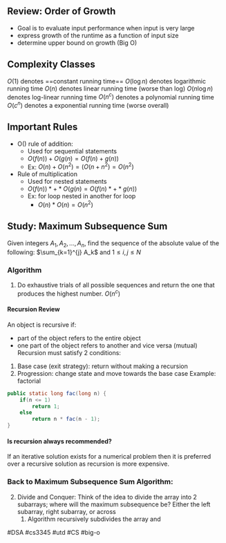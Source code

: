 ## Review: Order of Growth
- Goal is to evaluate input performance when input is very large
- express growth of the runtime as a function of input size
- determine upper bound on growth (Big O)
## Complexity Classes
$O(1)$ denotes ==constant running time==
$O(\log{n})$ denotes logarithmic running time
$O(n)$ denotes linear running time (worse than log)
$O(n\log{n})$ denotes log-linear running time
$O(n^c)$ denotes a polynomial running time
$O(c^n)$ denotes a exponential running time (worse overall)
## Important Rules
- O() rule of addition:
	- Used for sequential statements
	- $O(f(n)) + O(g(n) = O(f(n) + g(n))$
	- Ex: $O(n) + O(n^2) = (O(n + n^2) = O(n^2)$
- Rule of multiplication
	- Used for nested statements
	- $O(f(n)) *+* O(g(n) = O(f(n) *+* g(n))$
	- Ex: for loop nested in another for loop
		- $O(n) * O(n) = O(n^2)$
## Study: Maximum Subsequence Sum
Given integers $A_1, A_2, ... , A_n$, find the sequence of the absolute value of the following:
	$\sum_{k=1}^{j} A_k$ and $1 \leq i, j \leq N$
### Algorithm
1. Do exhaustive trials of all possible sequences and return the one that produces the highest number.
	$O(n^c)$
#### Recursion Review
An object is recursive if:
- part of the object refers to the entire object
- one part of the object refers to another and vice versa (mutual)
Recursion must satisfy 2 conditions:
1. Base case (exit strategy): return without making a recursion
2. Progression: change state and move towards the base case
Example: factorial
```java
public static long fac(long n) {
	if(n <= 1)
		return 1;
	else
		return n * fac(n - 1);
}
```
#### Is recursion always recommended?
If an iterative solution exists for a numerical problem then it is preferred over a recursive solution as recursion is more expensive.
### Back to Maximum Subsequence Sum Algorithm:
2. Divide and Conquer:
	Think of the idea to divide the array into 2 subarrays; where will the maximum subsequence be?
	Either the left subarray, right subarray, or across
	1. Algorithm recursively subdivides the array and 


#DSA #cs3345 #utd #CS #big-o 